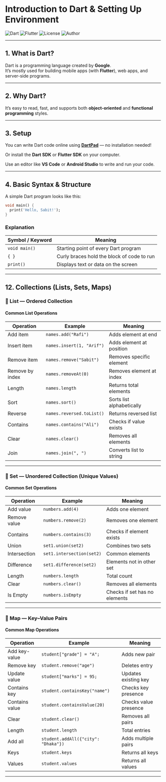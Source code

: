 # Introduction to Dart & Setting Up Environment

![Dart](https://img.shields.io/badge/Dart-Language-blue?logo=dart&logoColor=white)
![Flutter](https://img.shields.io/badge/Flutter-Compatible-02569B?logo=flutter)
![License](https://img.shields.io/badge/License-Free-brightgreen)
![Author](https://img.shields.io/badge/Author-Shahrier%20Jaman-orange)

---

## 1. What is Dart?

Dart is a programming language created by **Google**.  
It’s mostly used for building mobile apps (with **Flutter**), web apps, and server-side programs.

---

## 2. Why Dart?

It’s easy to read, fast, and supports both **object-oriented** and **functional programming** styles.

---

## 3. Setup

You can write Dart code online using [**DartPad**](https://dartpad.dev) — no installation needed!  

Or install the **Dart SDK** or **Flutter SDK** on your computer.  

Use an editor like **VS Code** or **Android Studio** to write and run your code.

---

## 4. Basic Syntax & Structure

A simple Dart program looks like this:

```dart
void main() {
  print('Hello, Sabit!');
}
```

### Explanation

| Symbol / Keyword | Meaning |
|-------------------|----------|
| `void main()` | Starting point of every Dart program |
| `{ }` | Curly braces hold the block of code to run |
| `print()` | Displays text or data on the screen |

---

## 12. Collections (Lists, Sets, Maps)

### 🧱 List — Ordered Collection

#### Common List Operations
| Operation | Example | Meaning |
|------------|----------|----------|
| Add item | `names.add("Rafi")` | Adds element at end |
| Insert item | `names.insert(1, "Arif")` | Adds element at position |
| Remove item | `names.remove("Sabit")` | Removes specific element |
| Remove by index | `names.removeAt(0)` | Removes element at index |
| Length | `names.length` | Returns total elements |
| Sort | `names.sort()` | Sorts list alphabetically |
| Reverse | `names.reversed.toList()` | Returns reversed list |
| Contains | `names.contains("Ali")` | Checks if value exists |
| Clear | `names.clear()` | Removes all elements |
| Join | `names.join(", ")` | Converts list to string |

---

### 🧱 Set — Unordered Collection (Unique Values)

#### Common Set Operations
| Operation | Example | Meaning |
|------------|----------|----------|
| Add value | `numbers.add(4)` | Adds one element |
| Remove value | `numbers.remove(2)` | Removes one element |
| Contains | `numbers.contains(3)` | Checks if element exists |
| Union | `set1.union(set2)` | Combines two sets |
| Intersection | `set1.intersection(set2)` | Common elements |
| Difference | `set1.difference(set2)` | Elements not in other set |
| Length | `numbers.length` | Total count |
| Clear | `numbers.clear()` | Removes all elements |
| Is Empty | `numbers.isEmpty` | Checks if set has no elements |

---

### 🧱 Map — Key–Value Pairs

#### Common Map Operations
| Operation | Example | Meaning |
|------------|----------|----------|
| Add key-value | `student["grade"] = "A";` | Adds new pair |
| Remove key | `student.remove("age")` | Deletes entry |
| Update value | `student["marks"] = 95;` | Updates existing key |
| Contains key | `student.containsKey("name")` | Checks key presence |
| Contains value | `student.containsValue(20)` | Checks value presence |
| Clear | `student.clear()` | Removes all pairs |
| Length | `student.length` | Total entries |
| Add all | `student.addAll({"city": "Dhaka"})` | Adds multiple pairs |
| Keys | `student.keys` | Returns all keys |
| Values | `student.values` | Returns all values |

---
